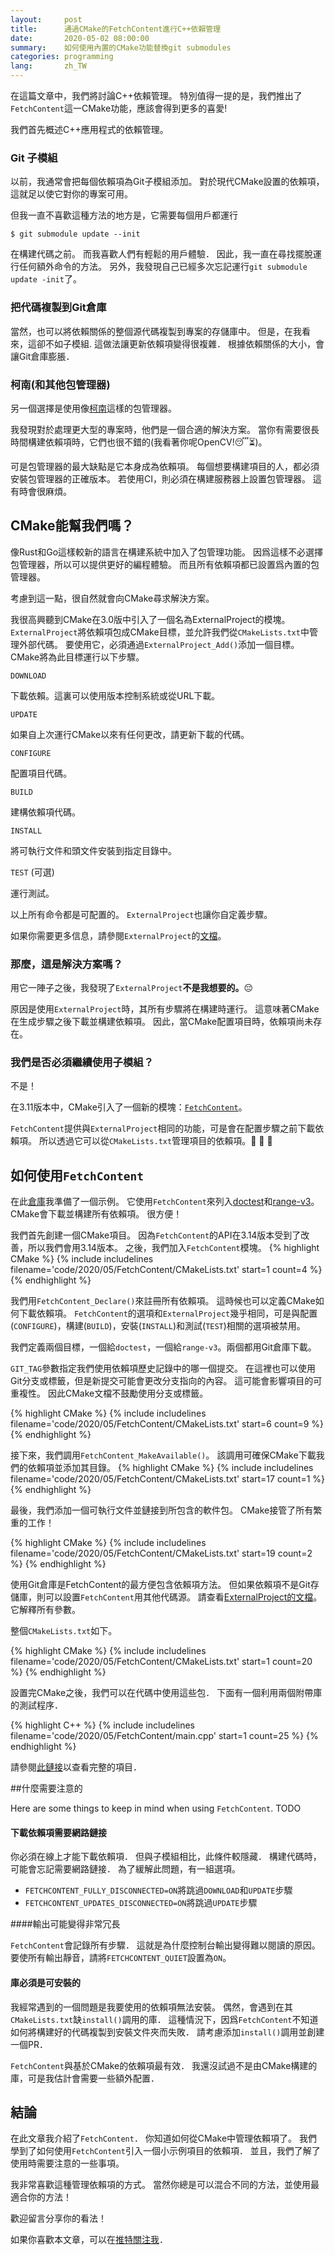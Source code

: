 ```yaml
---
layout:     post
title:      通過CMake的FetchContent進行C++依賴管理
date:       2020-05-02 08:00:00
summary:    如何使用內置的CMake功能替換git submodules
categories: programming
lang:       zh_TW
---
```

在這篇文章中，我們將討論C++依賴管理。
特別值得一提的是，我們推出了`FetchContent`這一CMake功能，應該會得到更多的喜愛!

我們首先概述C++應用程式的依賴管理。
### Git 子模組

以前，我通常會把每個依賴項為Git子模組添加。
對於現代CMake設置的依賴項，這就足以使它對你的專案可用。

但我一直不喜歡這種方法的地方是，它需要每個用戶都運行
```
$ git submodule update --init
``` 
在構建代碼之前。
而我喜歡人們有輕鬆的用戶體驗．
因此，我一直在尋找擺脫運行任何額外命令的方法。
另外，我發現自己已經多次忘記運行`git submodule update -init`了。

### 把代碼複製到Git倉庫

當然，也可以將依賴關係的整個源代碼複製到專案的存儲庫中。
但是，在我看來，這卻不如子模組.
這做法讓更新依賴項變得很複雜．
根據依賴關係的大小，會讓Git倉庫膨脹．


### 柯南(和其他包管理器)
另一個選擇是使用像[柯南](https://conan.io/)這樣的包管理器。

我發現對於處理更大型的專案時，他們是一個合適的解決方案。
當你有需要很長時間構建依賴項時，它們也很不錯的(我看著你呢OpenCV!:sleeping::hourglass_flowing_sand:)。

可是包管理器的最大缺點是它本身成為依賴項。
每個想要構建項目的人，都必須安裝包管理器的正確版本。
若使用CI，則必須在構建服務器上設置包管理器。
這有時會很麻煩。

## CMake能幫我們嗎？

像Rust和Go這樣較新的語言在構建系統中加入了包管理功能。
因爲這樣不必選擇包管理器，所以可以提供更好的編程體驗。
而且所有依賴項都已設置爲內置的包管理器。

考慮到這一點，很自然就會向CMake尋求解決方案。

我很高興聽到CMake在3.0版中引入了一個名為ExternalProject的模塊。
`ExternalProject`將依賴項包成CMake目標，並允許我們從`CMakeLists.txt`中管理外部代碼。
要使用它，必須通過`ExternalProject_Add()`添加一個目標。
CMake將為此目標運行以下步驟。

`DOWNLOAD` 

下載依賴。這裏可以使用版本控制系統或從URL下載。

`UPDATE` 

如果自上次運行CMake以來有任何更改，請更新下載的代碼。

`CONFIGURE` 

配置項目代碼。

`BUILD` 

建構依賴項代碼。

`INSTALL`

將可執行文件和頭文件安裝到指定目錄中。

`TEST` (可選)

運行測試。

以上所有命令都是可配置的。
`ExternalProject`也讓你自定義步驟。

如果你需要更多信息，請參閱`ExternalProject`的[文檔](https://cmake.org/cmake/help/latest/module/ExternalProject.html#module:ExternalProject)。

### 那麼，這是解決方案嗎？

用它一陣子之後，我發現了`ExternalProject`**不是我想要的。**:pensive:

原因是使用`ExternalProject`時，其所有步驟將在構建時運行。
這意味著CMake在生成步驟之後下載並構建依賴項。
因此，當CMake配置項目時，依賴項尚未存在。


### 我們是否必須繼續使用子模組？

不是！

在3.11版本中，CMake引入了一個新的模塊：[`FetchContent`](https://cmake.org/cmake/help/latest/module/FetchContent.html)。

`FetchContent`提供與`ExternalProject`相同的功能，可是會在配置步驟之前下載依賴項。
所以透過它可以從`CMakeLists.txt`管理項目的依賴項。:tada: :tada: :tada:


## 如何使用`FetchContent`

在此[倉庫](https://github.com/bewagner/fetchContent_example)我準備了一個示例。
它使用`FetchContent`來列入[doctest](https://github.com/onqtam/doctest)和[range-v3](https://github.com/ericniebler/range-v3)。
CMake會下載並構建所有依賴項。
很方便！


我們首先創建一個CMake項目。
因為`FetchContent`的API在3.14版本受到了改善，所以我們會用3.14版本。
之後，我們加入`FetchContent`模塊。
{% highlight CMake %}
{% include includelines filename='code/2020/05/FetchContent/CMakeLists.txt' start=1 count=4 %}
{% endhighlight %}


我們用`FetchContent_Declare()`來註冊所有依賴項。
這時候也可以定義CMake如何下載依賴項。
`FetchContent`的選項和`ExternalProject`幾乎相同，可是與配置(`CONFIGURE`)，構建(`BUILD`)，安裝(`INSTALL`)和測試(`TEST`)相關的選項被禁用。

我們定義兩個目標，一個給`doctest`，一個給`range-v3`。兩個都用Git倉庫下載。

`GIT_TAG`參數指定我們使用依賴項歷史記錄中的哪一個提交。
在這裡也可以使用Git分支或標籤，但是新提交可能會更改分支指向的內容。
這可能會影響項目的可重複性。
因此CMake文檔不鼓勵使用分支或標籤。

{% highlight CMake %}
{% include includelines filename='code/2020/05/FetchContent/CMakeLists.txt' start=6 count=9 %}
{% endhighlight %}

接下來，我們調用`FetchContent_MakeAvailable()`。
該調用可確保CMake下載我們的依賴項並添加其目錄。
{% highlight CMake %}
{% include includelines filename='code/2020/05/FetchContent/CMakeLists.txt' start=17 count=1 %}
{% endhighlight %}

最後，我們添加一個可執行文件並鏈接到所包含的軟件包。
CMake接管了所有繁重的工作！

{% highlight CMake %}
{% include includelines filename='code/2020/05/FetchContent/CMakeLists.txt' start=19 count=2 %}
{% endhighlight %}

使用Git倉庫是FetchContent的最方便包含依賴項方法。
但如果依賴項不是Git存儲庫，則可以設置`FetchContent`用其他代碼源。
請查看[ExternalProject的文檔](https://cmake.org/cmake/help/latest/module/ExternalProject.html#module:ExternalProject)。
它解釋所有參數。


整個`CMakeLists.txt`如下。

{% highlight CMake %}
{% include includelines filename='code/2020/05/FetchContent/CMakeLists.txt' start=1 count=20 %}
{% endhighlight %}

設置完CMake之後，我們可以在代碼中使用這些包．
下面有一個利用兩個附帶庫的測試程序．

{% highlight C++ %}
{% include includelines filename='code/2020/05/FetchContent/main.cpp' start=1 count=25 %}
{% endhighlight %}

請參閱[此鏈接](https://github.com/bewagner/fetchContent_example)以查看完整的項目．

##什麼需要注意的

Here are some things to keep in mind when using `FetchContent`.
TODO

#### 下載依賴項需要網路鏈接

你必須在線上才能下載依賴項．
但與子模組相比，此條件較隱藏．
構建代碼時，可能會忘記需要網路鏈接．
為了緩解此問題，有一組選項。
- `FETCHCONTENT_FULLY_DISCONNECTED=ON`將跳過`DOWNLOAD`和`UPDATE`步驟
- `FETCHCONTENT_UPDATES_DISCONNECTED=ON`將跳過`UPDATE`步驟

####輸出可能變得非常冗長

`FetchContent`會記錄所有步驟．
這就是為什麼控制台輸出變得難以閱讀的原因。
要使所有輸出靜音，請將`FETCHCONTENT_QUIET`設置為`ON`。

#### 庫必須是可安裝的
我經常遇到的一個問題是我要使用的依賴項無法安裝。
偶然，會遇到在其`CMakeLists.txt`缺`install()`調用的庫．
這種情況下，因爲`FetchContent`不知道如何將構建好的代碼複製到安裝文件夾而失敗．
請考慮添加`install()`調用並創建一個PR．

`FetchContent`與基於CMake的依賴項最有效．
我還沒試過不是由CMake構建的庫，可是我估計會需要一些額外配置．

## 結論

在此文章我介紹了`FetchContent`．
你知道如何從CMake中管理依賴項了。
我們學到了如何使用`FetchContent`引入一個小示例項目的依賴項．
並且，我們了解了使用時需要注意的一些事項。

我非常喜歡這種管理依賴項的方式。
當然你總是可以混合不同的方法，並使用最適合你的方法！

歡迎留言分享你的看法！

如果你喜歡本文章，可以在[推特關注我](https://twitter.com/bewagner_)．

